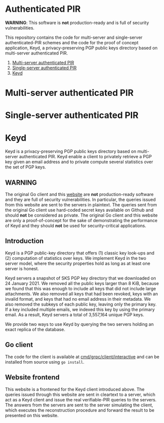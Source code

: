 # Authenticated PIR
**WARNING**: This software is **not** production-ready and is full of security
vulnerabilities.

This repository contains the code for multi-server and
single-server authenticated-PIR schemes and the code
for the proof of concept application, Keyd, 
a privacy-preserving PGP public keys directory based on multi-server 
authenticated PIR.

1. [ Multi-server authenticated PIR ](#multi)
2. [ Single-server authenticated PIR ](#single)
3. [ Keyd ](#keyd)

<a name="multi"></a>
# Multi-server authenticated PIR

<a name="single"></a>
# Single-server authenticated PIR

<a name="keyd"></a>
# Keyd
Keyd is a privacy-preserving PGP public keys directory based on multi-server
authenticated PIR.
Keyd enable a client to privately retrieve a PGP key given an email address and
to private compute several statistics over the set of PGP keys.

## WARNING
The original Go client and this [website](https://keyd.org/) are **not** production-ready software
and they are full of security vulnerabilities.
In particular, the queries issued from this website are sent to the servers in plaintext.
The queries sent from the original Go client use hard-coded secret keys
available on Github and
should **not** be considered as private.
The original Go client and this website are only a proof-of-concept for the sake
of demonstrating the performance of Keyd and they should **not** be used for
security-critical applications.

## Introduction
Keyd is a PGP public-key directory that offers
(1) classic key look-ups and
(2) computation of statistics over keys.
We implement Keyd in the two server model, where the security
properties hold as long as at least one server is honest.

Keyd servers a snapshot of SKS PGP key directory that we downloaded on 24
January 2021. We removed all the public keys larger than 8 KiB, because we
found that this was enough to include all keys that did not include large
attachments. We also removed all keys that had been revoked, keys with an
invalid format, and keys that had no email address in their metadata.
We also removed the subkeys of each public key, leaving only the primary key.
If a key included multiple emails, we indexed this key by using the primary
email. As a result, Keyd servers a total of 3,557,164 unique PGP keys.

We provide two ways to use Keyd by querying the two servers holding an exact
replica of the database.

## Go client
The code for the client is
available at [cmd/grpc/client/interactive](cmd/grpc/client/interactive) 
and can be installed from source using `go install`.

## Website frontend
This website is a frontened for the Keyd client introduced above.
The queries issued through this website are sent in cleartext to a server, which
act as a Keyd client and issue the real verifiable-PIR queries to the servers.
The answers from the servers are sent to the server simulating the client, which
executes the reconstruction procedure and forward the result to be presented on
this website.

